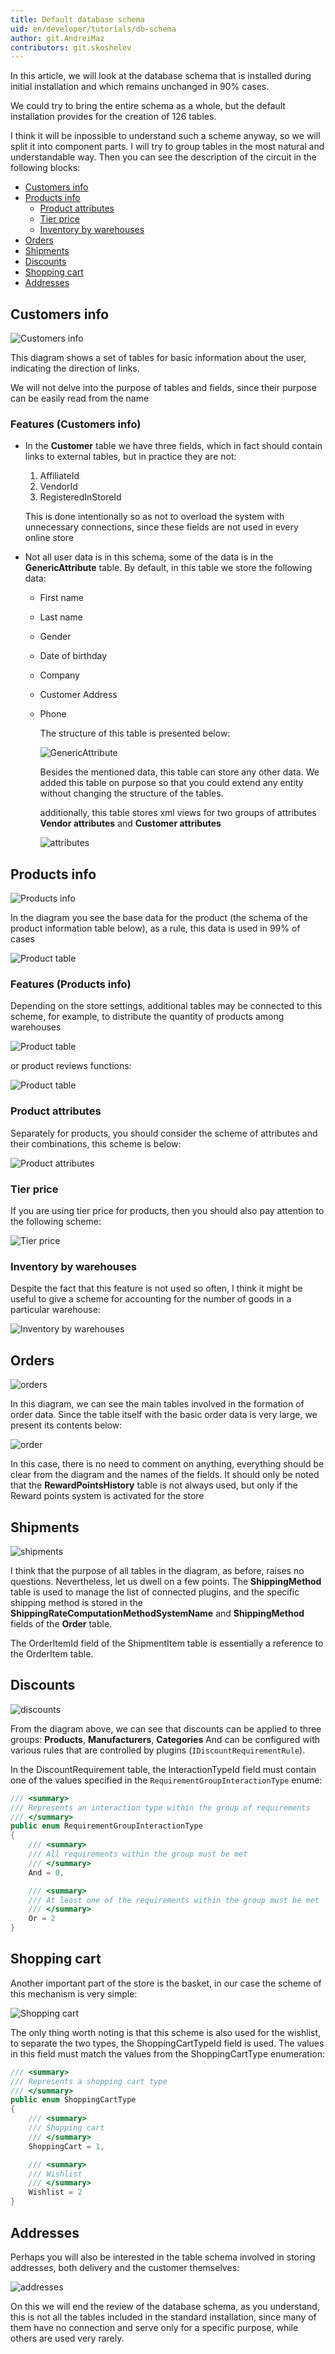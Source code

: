 ```yaml
---
title: Default database schema
uid: en/developer/tutorials/db-schema
author: git.AndreiMaz
contributors: git.skoshelev
---
```


In this article, we will look at the database schema that is installed during initial installation and which remains unchanged in 90% cases.

We could try to bring the entire schema as a whole, but the default installation provides for the creation of 126 tables.

I think it will be inpossible to understand such a scheme anyway, so we will split it into component parts. I will try to group tables in the most natural and understandable way. Then you can see the description of the circuit in the following blocks:

* [Customers info](#customers-info)
* [Products info](#products-info)
  * [Product attributes](#product-attributes)
  * [Tier price](#tier-price)
  * [Inventory by warehouses](#inventory-by-warehouses)
* [Orders](#orders)
* [Shipments](#shipments)
* [Discounts](#discounts)
* [Shopping cart](#shopping-cart)
* [Addresses](#addresses)

## Customers info

![Customers info](_static/db-schema/customers-info.jpg)

This diagram shows a set of tables for basic information about the user, indicating the direction of links.

We will not delve into the purpose of tables and fields, since their purpose can be easily read from the name

### Features (Customers info)

* In the **Customer** table we have three fields, which in fact should contain links to external tables, but in practice they are not:
    1. AffiliateId
    1. VendorId
    1. RegisteredInStoreId

    This is done intentionally so as not to overload the system with unnecessary connections, since these fields are not used in every online store

* Not all user data is in this schema, some of the data is in the **GenericAttribute** table. By default, in this table we store the following data:
  * First name
  * Last name
  * Gender
  * Date of birthday
  * Company
  * Customer Address
  * Phone

    The structure of this table is presented below:

    ![GenericAttribute](_static/db-schema/generic-attribute.jpg)

    Besides the mentioned data, this table can store any other data. We added this table on purpose so that you could extend any entity without changing the structure of the tables.

    additionally, this table stores xml views for two groups of attributes **Vendor attributes** and **Customer attributes**

    ![attributes](_static/db-schema/attributes.jpg)

## Products info

![Products info](_static/db-schema/products-info.jpg)

In the diagram you see the base data for the product (the schema of the product information table below), as a rule, this data is used in 99% of cases

![Product table](_static/db-schema/product.png)

### Features (Products info)

Depending on the store settings, additional tables may be connected to this scheme, for example, to distribute the quantity of products among warehouses

![Product table](_static/db-schema/warehouse.jpg)

or product reviews functions:

![Product table](_static/db-schema/product-review.jpg)

### Product attributes

Separately for products, you should consider the scheme of attributes and their combinations, this scheme is below:

![Product attributes](_static/db-schema/product-attributes.jpg)

### Tier price

If you are using tier price for products, then you should also pay attention to the following scheme:

![Tier price](_static/db-schema/tier-price.jpg)

### Inventory by warehouses

Despite the fact that this feature is not used so often, I think it might be useful to give a scheme for accounting for the number of goods in a particular warehouse:

![Inventory by warehouses](_static/db-schema/stock-quantity-history.jpg)

## Orders

![orders](_static/db-schema/orders.jpg)

In this diagram, we can see the main tables involved in the formation of order data. Since the table itself with the basic order data is very large, we present its contents below:

![order](_static/db-schema/order.png)

In this case, there is no need to comment on anything, everything should be clear from the diagram and the names of the fields. It should only be noted that the **RewardPointsHistory** table is not always used, but only if the Reward points system is activated for the store

## Shipments

![shipments](_static/db-schema/shipments.jpg)

I think that the purpose of all tables in the diagram, as before, raises no questions. Nevertheless, let us dwell on a few points. The **ShippingMethod** table is used to manage the list of connected plugins, and the specific shipping method is stored in the **ShippingRateComputationMethodSystemName** and **ShippingMethod** fields of the **Order** table.

The OrderItemId field of the ShipmentItem table is essentially a reference to the OrderItem table.

## Discounts

![discounts](_static/db-schema/discounts.jpg)

From the diagram above, we can see that discounts can be applied to three groups: **Products**, **Manufacturers**, **Categories**
And can be configured with various rules that are controlled by plugins (``IDiscountRequirementRule``).

In the DiscountRequirement table, the InteractionTypeId field must contain one of the values specified in the ``RequirementGroupInteractionType`` enume:

```csharp
/// <summary>
/// Represents an interaction type within the group of requirements
/// </summary>
public enum RequirementGroupInteractionType
{
    /// <summary>
    /// All requirements within the group must be met
    /// </summary>
    And = 0,

    /// <summary>
    /// At least one of the requirements within the group must be met 
    /// </summary>
    Or = 2
}
```

## Shopping cart

Another important part of the store is the basket, in our case the scheme of this mechanism is very simple:

![Shopping cart](_static/db-schema/shopping-cart-item.jpg)

The only thing worth noting is that this scheme is also used for the wishlist, to separate the two types, the ShoppingCartTypeId field is used. The values in this field must match the values from the ShoppingCartType enumeration:

```csharp
/// <summary>
/// Represents a shopping cart type
/// </summary>
public enum ShoppingCartType
{
    /// <summary>
    /// Shopping cart
    /// </summary>
    ShoppingCart = 1,

    /// <summary>
    /// Wishlist
    /// </summary>
    Wishlist = 2
}
```

## Addresses

Perhaps you will also be interested in the table schema involved in storing addresses, both delivery and the customer themselves:

![addresses](_static/db-schema/addresses.jpg)

On this we will end the review of the database schema, as you understand, this is not all the tables included in the standard installation, since many of them have no connection and serve only for a specific purpose, while others are used very rarely.
